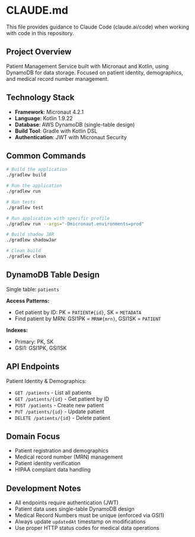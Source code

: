 # CLAUDE.md

This file provides guidance to Claude Code (claude.ai/code) when working with code in this repository.

## Project Overview

Patient Management Service built with Micronaut and Kotlin, using DynamoDB for data storage. Focused on patient identity, demographics, and medical record number management.

## Technology Stack

- **Framework**: Micronaut 4.2.1
- **Language**: Kotlin 1.9.22
- **Database**: AWS DynamoDB (single-table design)
- **Build Tool**: Gradle with Kotlin DSL
- **Authentication**: JWT with Micronaut Security

## Common Commands

```bash
# Build the application
./gradlew build

# Run the application
./gradlew run

# Run tests
./gradlew test

# Run application with specific profile
./gradlew run --args="-Dmicronaut.environments=prod"

# Build shadow JAR
./gradlew shadowJar

# Clean build
./gradlew clean
```

## DynamoDB Table Design

Single table: `patients`

**Access Patterns:**
- Get patient by ID: PK = `PATIENT#{id}`, SK = `METADATA`
- Find patient by MRN: GSI1PK = `MRN#{mrn}`, GSI1SK = `PATIENT`

**Indexes:**
- Primary: PK, SK
- GSI1: GSI1PK, GSI1SK

## API Endpoints

Patient Identity & Demographics:
- `GET /patients` - List all patients
- `GET /patients/{id}` - Get patient by ID
- `POST /patients` - Create new patient
- `PUT /patients/{id}` - Update patient
- `DELETE /patients/{id}` - Delete patient

## Domain Focus

- Patient registration and demographics
- Medical record number (MRN) management
- Patient identity verification
- HIPAA compliant data handling

## Development Notes

- All endpoints require authentication (JWT)
- Patient data uses single-table DynamoDB design
- Medical Record Numbers must be unique (enforced via GSI1)
- Always update `updatedAt` timestamp on modifications
- Use proper HTTP status codes for medical data operations